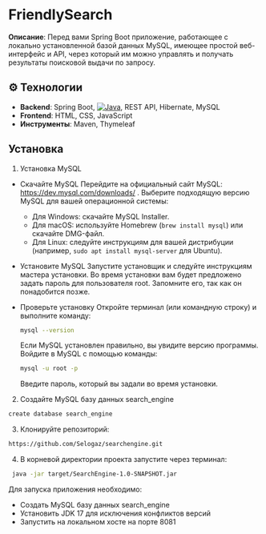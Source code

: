 # FriendlySearch
**Описание**: Перед вами Spring Boot приложение, работающее с локально установленной базой данных MySQL, имеющее простой веб-интерфейс и API, через который им можно управлять и получать результаты поисковой выдачи по запросу.

## ⚙️ Технологии
- **Backend**: Spring Boot, [![Java](https://img.shields.io/badge/Java-17-red)](https://openjdk.org/), REST API, Hibernate, MySQL
- **Frontend**: HTML, CSS, JavaScript
- **Инструменты**: Maven, Thymeleaf

## Установка
1. Установка MySQL  
  - Скачайте MySQL
    Перейдите на официальный сайт MySQL: https://dev.mysql.com/downloads/ .
    Выберите подходящую версию MySQL для вашей операционной системы:
    - Для Windows: скачайте MySQL Installer.
    - Для macOS: используйте Homebrew (`brew install mysql`) или скачайте DMG-файл.
    - Для Linux: следуйте инструкциям для вашей дистрибуции (например, `sudo apt install mysql-server` для Ubuntu).

  - Установите MySQL
    Запустите установщик и следуйте инструкциям мастера установки.
    Во время установки вам будет предложено задать пароль для пользователя root. Запомните его, так как он понадобится позже.

  - Проверьте установку
    Откройте терминал (или командную строку) и выполните команду: 
    ```bash
    mysql --version
    ```
    Если MySQL установлен правильно, вы увидите версию программы.
    Войдите в MySQL с помощью команды:
    ```bash
    mysql -u root -p
    ```
    Введите пароль, который вы задали во время установки.

2. Создайте MySQL базу данных search_engine
```bash
create database search_engine
```
3. Клонируйте репозиторий:
```bash
https://github.com/Selogaz/searchengine.git
```

4. В корневой директории проекта запустите через терминал:
```bash
 java -jar target/SearchEngine-1.0-SNAPSHOT.jar  
```

Для запуска приложения необходимо:
- Создать MySQL базу данных search_engine
- Установить JDK 17 для исключения конфликтов версий
- Запустить на локальном хосте на порте 8081
